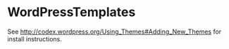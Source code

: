 WordPressTemplates
==================


See http://codex.wordpress.org/Using_Themes#Adding_New_Themes for install instructions.
